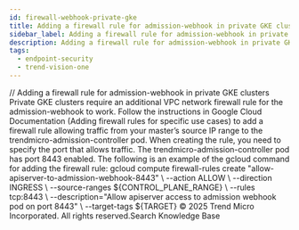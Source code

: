 ```yaml
---
id: firewall-webhook-private-gke
title: Adding a firewall rule for admission-webhook in private GKE clusters
sidebar_label: Adding a firewall rule for admission-webhook in private GKE clusters
description: Adding a firewall rule for admission-webhook in private GKE clusters
tags:
  - endpoint-security
  - trend-vision-one
---
```


/*<![CDATA[*/ $('#title').html($('meta[name=map-description]').attr('content')); /*]]>*/ Adding a firewall rule for admission-webhook in private GKE clusters Private GKE clusters require an additional VPC network firewall rule for the admission-webhook to work. Follow the instructions in Google Cloud Documentation (Adding firewall rules for specific use cases) to add a firewall rule allowing traffic from your master’s source IP range to the trendmicro-admission-controller pod. When creating the rule, you need to specify the port that allows traffic. The trendmicro-admission-controller pod has port 8443 enabled. The following is an example of the gcloud command for adding the firewall rule: gcloud compute firewall-rules create "allow-apiserver-to-admission-webhook-8443" \ --action ALLOW \ --direction INGRESS \ --source-ranges ${CONTROL_PLANE_RANGE} \ --rules tcp:8443 \ --description="Allow apiserver access to admission webhook pod on port 8443" \ --target-tags ${TARGET} © 2025 Trend Micro Incorporated. All rights reserved.Search Knowledge Base